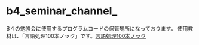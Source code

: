 # b4_seminar_channel_

B４の勉強会に使用するプログラムコードの保管場所になっております。
使用教材は、「言語処理100本ノック」です。[言語処理100本ノック](https://nlp100.github.io/ja/)

